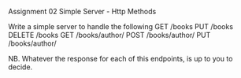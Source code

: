Assignment 02
Simple Server - Http Methods

Write a simple server to handle the following
GET /books
PUT /books
DELETE /books
GET /books/author/
POST /books/author/
PUT /books/author/

NB. Whatever the response for each of this endpoints, is up to you to decide.
